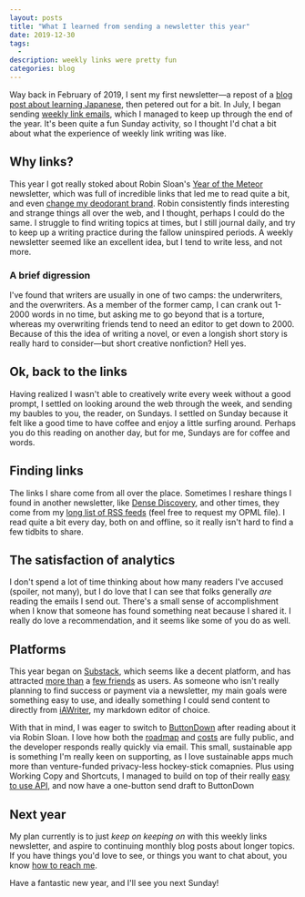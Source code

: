 ```yaml
---
layout: posts
title: "What I learned from sending a newsletter this year"
date: 2019-12-30
tags:
  -
description: weekly links were pretty fun
categories: blog
---
```


Way back in February of 2019, I sent my first newsletter—a repost of a [blog post about learning Japanese](https://dillandfennel.substack.com/p/learning-japanese-again), then petered out for a bit. In July, I began sending [weekly link emails](https://dillandfennel.substack.com/p/weekly-links), which I managed to keep up through the end of the year. It's been quite a fun Sunday activity, so I thought I'd chat a bit about what the experience of weekly link writing was like.

## Why links?

This year I got really stoked about Robin Sloan's [Year of the Meteor](https://desert.glass) newsletter, which was full of incredible links that led me to read quite a bit, and even [change my deodorant brand](https://underarmbalm.com). Robin consistently finds interesting and strange things all over the web, and I thought, perhaps I could do the same. I struggle to find writing topics at times, but I still journal daily, and try to keep up a writing practice during the fallow uninspired periods. A weekly newsletter seemed like an excellent idea, but I tend to write less, and not more.

### A brief digression

I've found that writers are usually in one of two camps: the underwriters, and the overwriters. As a member of the former camp, I can crank out 1-2000 words in no time, but asking me to go beyond that is a torture, whereas my overwriting friends tend to need an editor to get down to 2000. Because of this the idea of writing a novel, or even a longish short story is really hard to consider—but short creative nonfiction? Hell yes.

## Ok, back to the links

Having realized I wasn't able to creatively write every week without a good prompt, I settled on looking around the web through the week, and sending my baubles to you, the reader, on Sundays. I settled on Sunday because it felt like a good time to have coffee and enjoy a little surfing around. Perhaps you do this reading on another day, but for me, Sundays are for coffee and words.

## Finding links

The links I share come from all over the place. Sometimes I reshare things I found in another newsletter, like [Dense Discovery](https://www.densediscovery.com), and other times, they come from my [long list of RSS feeds](https://feedbin.com) (feel free to request my OPML file). I read quite a bit every day, both on and offline, so it really isn't hard to find a few tidbits to share.

## The satisfaction of analytics

I don't spend a lot of time thinking about how many readers I've accused (spoiler, not many), but I do love that I can see that folks generally _are_ reading the emails I send out. There's a small sense of accomplishment when I know that someone has found something neat because I shared it. I really do love a recommendation, and it seems like some of you do as well.

## Platforms

This year began on [Substack](https://substack.com), which seems like a decent platform, and has attracted [more than](https://www.shatnerchatner.com) a [few friends](https://grace.substack.com) as users. As someone who isn't really planning to  find success or payment via a newsletter, my main goals were something easy to use, and ideally something I could send content to directly from [iAWriter](https://ia.net/writer), my markdown editor of choice.

With that in mind, I was eager to switch to [ButtonDown](https://buttondown.email) after reading about it via Robin Sloan. I love how both the [roadmap](https://www.notion.so/639bdb37786e489a960d4810ee6ce351?v=58ef759254094357bdb04d715e9c518b) and [costs](https://buttondown.email/running-costs) are fully public, and the developer responds really quickly via email. This small, sustainable app is something I'm really keen on supporting, as I love sustainable apps much more than venture-funded privacy-less hockey-stick comapnies. Plus using Working Copy and Shortcuts, I managed to build on top of their really [easy to use API](https://api.buttondown.email/v1/schema), and now have a one-button send draft to ButtonDown

## Next year

My plan currently is to just _keep on keeping on_ with this weekly links newsletter, and aspire to continuing monthly blog posts about longer topics. If you have things you'd love to see, or things you want to chat about, you know [how to reach me](mailto://brookshelley+blog@gmail.com).

Have a fantastic new year, and I'll see you next Sunday!
